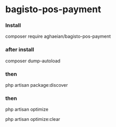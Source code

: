 # bagisto-pos-payment

### Install 
composer require aghaeian/bagisto-pos-payment

### after install
composer dump-autoload

### then
php artisan package:discover

### then
php artisan optimize

php artisan optimize:clear
